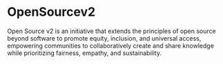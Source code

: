# OpenSourcev2
Open Source v2 is an initiative that extends the principles of open source beyond software to promote equity, inclusion, and universal access, empowering communities to collaboratively create and share knowledge while prioritizing fairness, empathy, and sustainability.
